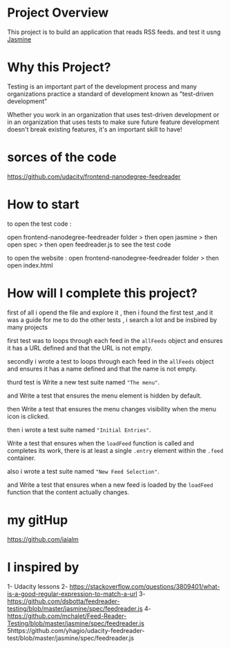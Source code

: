 # Project Overview

This project is to build an application that reads RSS feeds. and test it usng [Jasmine](http://jasmine.github.io/) 

# Why this Project?

Testing is an important part of the development process and many organizations practice a standard of development known as "test-driven development"

Whether you work in an organization that uses test-driven development or in an organization that uses tests to make sure future feature development doesn't break existing features, it's an important skill to have!


# sorces of the code 
https://github.com/udacity/frontend-nanodegree-feedreader

# How to start
to open the test code :

open frontend-nanodegree-feedreader folder > then open jasmine > then open spec > then open feedreader.js to see the test code 


to open the website :
open frontend-nanodegree-feedreader folder > then open index.html

# How will I complete this project?
first of all i opend the file and explore it , then i found the first test ,and it was a guide for me to do the other tests , i search a lot and be insbired by many projects 

first test was to loops through each feed in the `allFeeds` object and ensures it has a URL defined and that the URL is not empty.

secondly i wrote  a test to loops through each feed in the `allFeeds` object and ensures it has a name defined and that the name is not empty.

thurd test is Write a new test suite named `"The menu"`.

and Write a test that ensures the menu element is hidden by default.

then Write a test that ensures the menu changes visibility when the menu icon is clicked. 

then i wrote  a test suite named `"Initial Entries"`.

Write a test that ensures when the `loadFeed` function is called and completes its work, there is at least a single `.entry` element within the `.feed` container.

also i wrote a test suite named `"New Feed Selection"`.

 and Write a test that ensures when a new feed is loaded by the `loadFeed` function that the content actually changes.
 
 # my gitHup
 https://github.com/iaialm
 
 # I inspired by 
 1- Udacity lessons 
 2- https://stackoverflow.com/questions/3809401/what-is-a-good-regular-expression-to-match-a-url
 3-https://github.com/dsbotta/feedreader-testing/blob/master/jasmine/spec/feedreader.js
 4-https://github.com/mchalet/Feed-Reader-Testing/blob/master/jasmine/spec/feedreader.js
 5https://github.com/yhagio/udacity-feedreader-test/blob/master/jasmine/spec/feedreader.js
 
 